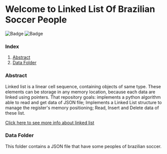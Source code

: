 # Welcome to Linked List Of Brazilian Soccer People

![Badge](https://img.shields.io/static/v1?label=Language&message=Python&color=blue&style=for-the-badge&logo=Python) ![Badge](https://img.shields.io/static/v1?label=IDE&message=PyCharm&color=yellow&style=for-the-badge&logo=pycharm)

### Index
1. [Abstract](#abstract)
2. [Data Folder](#dataFolder)

### Abstract <a name="abstract">

Linked list is a linear cell sequence, containing objects of same type.
These elements can be storage in any memory location, because each data
are linked using pointers. That repository goals: implements a python algorithm able to read and get data of JSON file;
Implements a Linked List structure to manage the register's memory positioning; Read, Insert and Delete data of these list.

[Click here to see more info about linked list](https://medium.datadriveninvestor.com/data-structure-linked-list-6007ab2cbe9b)

### Data Folder <a name="dataFolder">

This folder contains a JSON file that have some peoples of brazilian soccer.